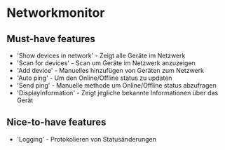 # Networkmonitor

## Must-have features

- 'Show devices in network' - Zeigt alle Geräte im Netzwerk
- 'Scan for devices' - Scan um Geräte im Netzwerk anzuzeigen
- 'Add device' - Manuelles hinzufügen von Geräten zum Netzwerk
- 'Auto ping' - Um den Online/Offline status zu updaten
- 'Send ping' - Manuelle methode um Online/Offline status abzufragen
- 'DisplayInformation' - Zeigt jegliche bekannte Informationen über das Gerät

## Nice-to-have features

- 'Logging' - Protokolieren von Statusänderungen
